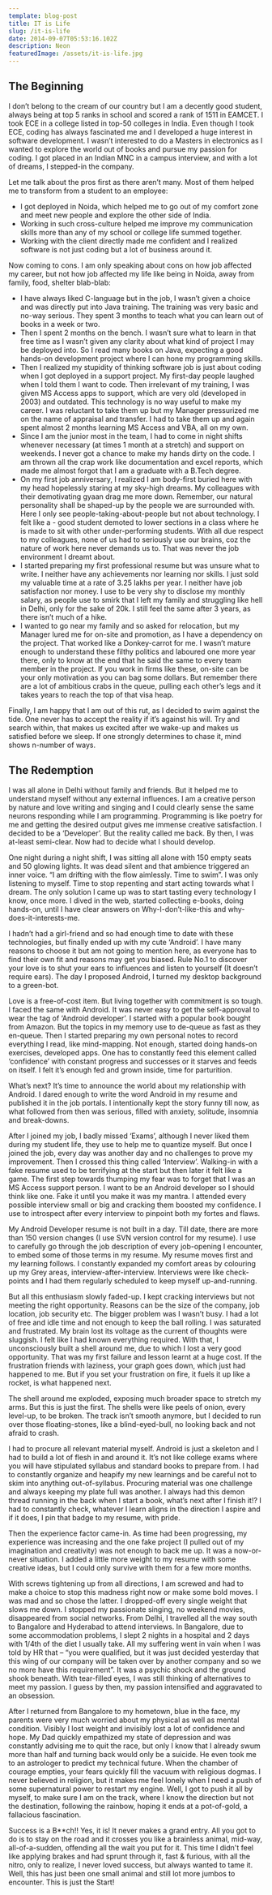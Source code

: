 ```yaml
---
template: blog-post
title: IT is Life
slug: /it-is-life
date: 2014-09-07T05:53:16.102Z
description: Neon
featuredImage: /assets/it-is-life.jpg
---
```


## The Beginning

I don’t belong to the cream of our country but I am a decently good student, always being at top 5 ranks in school and scored a rank of 1511 in EAMCET. I took ECE in a college listed in top-50 colleges in India. Even though I took ECE, coding has always fascinated me and I developed a huge interest in software development. I wasn’t interested to do a Masters in electronics as I wanted to explore the world out of books and pursue my passion for coding. I got placed in an Indian MNC in a campus interview, and with a lot of dreams, I stepped-in the company.

Let me talk about the pros first as there aren’t many. Most of them helped me to transform from a student to an employee:

- I got deployed in Noida, which helped me to go out of my comfort zone and meet new people and explore the other side of India.
- Working in such cross-culture helped me improve my communication skills more than any of my school or college life summed together.
- Working with the client directly made me confident and I realized software is not just coding but a lot of business around it.

Now coming to cons. I am only speaking about cons on how job affected my career, but not how job affected my life like being in Noida, away from family, food, shelter blab-blab:

- I have always liked C-language but in the job, I wasn’t given a choice and was directly put into Java training. The training was very basic and no-way serious. They spent 3 months to teach what you can learn out of books in a week or two.
- Then I spent 2 months on the bench. I wasn’t sure what to learn in that free time as I wasn’t given any clarity about what kind of project I may be deployed into. So I read many books on Java, expecting a good hands-on development project where I can hone my programming skills.
- Then I realized my stupidity of thinking software job is just about coding when I got deployed in a support project. My first-day people laughed when I told them I want to code. Then irrelevant of my training, I was given MS Access apps to support, which are very old (developed in 2003) and outdated. This technology is no way useful to make my career. I was reluctant to take them up but my Manager pressurized me on the name of appraisal and transfer. I had to take them up and again spent almost 2 months learning MS Access and VBA, all on my own.
- Since I am the junior most in the team, I had to come in night shifts whenever necessary (at times 1 month at a stretch) and support on weekends. I never got a chance to make my hands dirty on the code. I am thrown all the crap work like documentation and excel reports, which made me almost forgot that I am a graduate with a B.Tech degree.
- On my first job anniversary, I realized I am body-first buried here with my head hopelessly staring at my sky-high dreams. My colleagues with their demotivating gyaan drag me more down. Remember, our natural personality shall be shaped-up by the people we are surrounded with. Here I only see people-taking-about-people but not about technology. I felt like a - good student demoted to lower sections in a class where he is made to sit with other under-performing students. With all due respect to my colleagues, none of us had to seriously use our brains, coz the nature of work here never demands us to. That was never the job environment I dreamt about.
- I started preparing my first professional resume but was unsure what to write. I neither have any achievements nor learning nor skills. I just sold my valuable time at a rate of 3.25 lakhs per year. I neither have job satisfaction nor money. I use to be very shy to disclose my monthly salary, as people use to smirk that I left my family and struggling like hell in Delhi, only for the sake of 20k. I still feel the same after 3 years, as there isn’t much of a hike.
- I wanted to go near my family and so asked for relocation, but my Manager lured me for on-site and promotion, as I have a dependency on the project. That worked like a Donkey-carrot for me. I wasn’t mature enough to understand these filthy politics and laboured one more year there, only to know at the end that he said the same to every team member in the project. If you work in firms like these, on-site can be your only motivation as you can bag some dollars. But remember there are a lot of ambitious crabs in the queue, pulling each other’s legs and it takes years to reach the top of that visa heap.

Finally, I am happy that I am out of this rut, as I decided to swim against the tide. One never has to accept the reality if it’s against his will. Try and search within, that makes us excited after we wake-up and makes us satisfied before we sleep. If one strongly determines to chase it, mind shows n-number of ways.

## The Redemption

I was all alone in Delhi without family and friends. But it helped me to understand myself without any external influences. I am a creative person by nature and love writing and singing and I could clearly sense the same neurons responding while I am programming. Programming is like poetry for me and getting the desired output gives me immense creative satisfaction. I decided to be a ‘Developer’. But the reality called me back. By then, I was at-least semi-clear. Now had to decide what I should develop.

One night during a night shift, I was sitting all alone with 150 empty seats and 50 glowing lights. It was dead silent and that ambience triggered an inner voice. “I am drifting with the flow aimlessly. Time to swim”. I was only listening to myself. Time to stop repenting and start acting towards what I dream. The only solution I came up was to start tasting every technology I know, once more. I dived in the web, started collecting e-books, doing hands-on, until I have clear answers on Why-I-don’t-like-this and why-does-it-interests-me.

I hadn’t had a girl-friend and so had enough time to date with these technologies, but finally ended up with my cute ‘Android’. I have many reasons to choose it but am not going to mention here, as everyone has to find their own fit and reasons may get you biased. Rule No.1 to discover your love is to shut your ears to influences and listen to yourself (It doesn’t require ears). The day I proposed Android, I turned my desktop background to a green-bot.

Love is a free-of-cost item. But living together with commitment is so tough. I faced the same with Android. It was never easy to get the self-approval to wear the tag of ‘Android developer’. I started with a popular book bought from Amazon. But the topics in my memory use to de-queue as fast as they en-queue. Then I started preparing my own personal notes to record everything I read, like mind-mapping. Not enough, started doing hands-on exercises, developed apps. One has to constantly feed this element called ‘confidence’ with constant progress and successes or it starves and feeds on itself. I felt it’s enough fed and grown inside, time for parturition.

What’s next? It’s time to announce the world about my relationship with Android. I dared enough to write the word Android in my resume and published it in the job portals. I intentionally kept the story funny till now, as what followed from then was serious, filled with anxiety, solitude, insomnia and break-downs.

After I joined my job, I badly missed ‘Exams’, although I never liked them during my student life, they use to help me to quantize myself. But once I joined the job, every day was another day and no challenges to prove my improvement. Then I crossed this thing called ‘Interview’. Walking-in with a fake resume used to be terrifying at the start but then later it felt like a game. The first step towards thumping my fear was to forget that I was an MS Access support person. I want to be an Android developer so I should think like one. Fake it until you make it was my mantra. I attended every possible interview small or big and cracking them boosted my confidence. I use to introspect after every interview to pinpoint both my fortes and flaws.

My Android Developer resume is not built in a day. Till date, there are more than 150 version changes (I use SVN version control for my resume). I use to carefully go through the job description of every job-opening I encounter, to embed some of those terms in my resume. My resume moves first and my learning follows. I constantly expanded my comfort areas by colouring up my Grey areas, interview-after-interview. Interviews were like check-points and I had them regularly scheduled to keep myself up-and-running.

But all this enthusiasm slowly faded-up. I kept cracking interviews but not meeting the right opportunity. Reasons can be the size of the company, job location, job security etc. The bigger problem was I wasn’t busy. I had a lot of free and idle time and not enough to keep the ball rolling. I was saturated and frustrated. My brain lost its voltage as the current of thoughts were sluggish. I felt like I had known everything required. With that, I unconsciously built a shell around me, due to which I lost a very good opportunity. That was my first failure and lesson learnt at a huge cost. If the frustration friends with laziness, your graph goes down, which just had happened to me. But if you set your frustration on fire, it fuels it up like a rocket, is what happened next.

The shell around me exploded, exposing much broader space to stretch my arms. But this is just the first. The shells were like peels of onion, every level-up, to be broken. The track isn’t smooth anymore, but I decided to run over those floating-stones, like a blind-eyed-bull, no looking back and not afraid to crash.

I had to procure all relevant material myself. Android is just a skeleton and I had to build a lot of flesh in and around it. It’s not like college exams where you will have stipulated syllabus and standard books to prepare from. I had to constantly organize and heapify my new learnings and be careful not to skim into anything out-of-syllabus. Procuring material was one challenge and always keeping my plate full was another. I always had this demon thread running in the back when I start a book, what’s next after I finish it!? I had to constantly check, whatever I learn aligns in the direction I aspire and if it does, I pin that badge to my resume, with pride.

Then the experience factor came-in. As time had been progressing, my experience was increasing and the one fake project (I pulled out of my imagination and creativity) was not enough to back me up. It was a now-or-never situation. I added a little more weight to my resume with some creative ideas, but I could only survive with them for a few more months.

With screws tightening up from all directions, I am screwed and had to make a choice to stop this madness right now or make some bold moves. I was mad and so chose the latter. I dropped-off every single weight that slows me down. I stopped my passionate singing, no weekend movies, disappeared from social networks. From Delhi, I travelled all the way south to Bangalore and Hyderabad to attend interviews. In Bangalore, due to some accommodation problems, I slept 2 nights in a hospital and 2 days with 1/4th of the diet I usually take. All my suffering went in vain when I was told by HR that – “you were qualified, but it was just decided yesterday that this wing of our company will be taken over by another company and so we no more have this requirement”. It was a psychic shock and the ground shook beneath. With tear-filled eyes, I was still thinking of alternatives to meet my passion. I guess by then, my passion intensified and aggravated to an obsession.

After I returned from Bangalore to my hometown, blue in the face, my parents were very much worried about my physical as well as mental condition. Visibly I lost weight and invisibly lost a lot of confidence and hope. My Dad quickly empathized my state of depression and was constantly advising me to quit the race, but only I know that I already swum more than half and turning back would only be a suicide. He even took me to an astrologer to predict my technical future. When the chamber of courage empties, your fears quickly fill the vacuum with religious dogmas. I never believed in religion, but it makes me feel lonely when I need a push of some supernatural power to restart my engine. Well, I got to push it all by myself, to make sure I am on the track, where I know the direction but not the destination, following the rainbow, hoping it ends at a pot-of-gold, a fallacious fascination.

Success is a B**ch!! Yes, it is! It never makes a grand entry. All you got to do is to stay on the road and it crosses you like a brainless animal, mid-way, all-of-a-sudden, offending all the wait you put for it. This time I didn't feel like applying brakes and had sprunt through it, fast & furious, with all the nitro, only to realize, I never loved success, but always wanted to tame it. Well, this has just been one small animal and still lot more jumbos to encounter. This is just the Start!